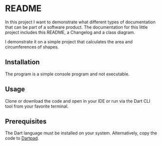 # README

In this project I want to demonstrate what different types of documentation that can be part of a software product.
The documentation for this little project includes this README, a Changelog and a class diagram.

I demonstrate it on a simple project that calculates the area and circumferences of shapes.

## Installation

The program is a simple console program and not executable.

## Usage

Clone or download the code and open in your IDE or run via the Dart CLI tool from your favorite terminal.

## Prerequisites

The Dart language must be installed on your system. Alternatively, copy the code to [Dartpad](https://dartpad.dev).
